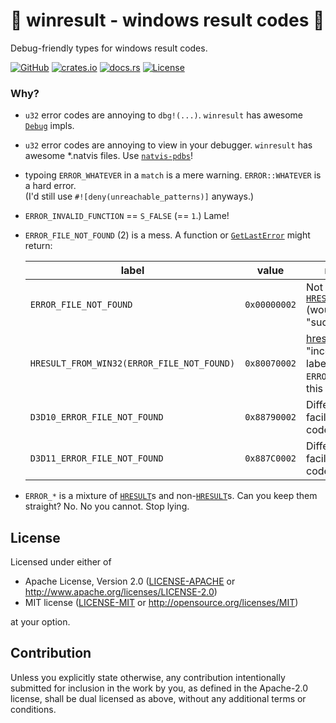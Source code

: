 <!-- WARNING: auto generated by xtask gen, this file will be overwritten -->



<!-- crates/winresult/doc/intro.md -->

# 🦀 winresult - windows result codes 🦀

Debug-friendly types for windows result codes.

[![GitHub](https://img.shields.io/github/stars/MaulingMonkey/winresult.svg?label=GitHub&style=social)](https://github.com/MaulingMonkey/winresult)
[![crates.io](https://img.shields.io/crates/v/winresult.svg)](https://crates.io/crates/winresult)
[![docs.rs](https://img.shields.io/docsrs/winresult)](https://docs.rs/winresult)
[![License](https://img.shields.io/crates/l/winresult.svg)](https://github.com/MaulingMonkey/winresult)



### Why?

*   `u32` error codes are annoying to `dbg!(...)`.  `winresult` has awesome [`Debug`] impls.
*   `u32` error codes are annoying to view in your debugger.  `winresult` has awesome \*.natvis files.  Use [`natvis-pdbs`]!
*   typoing `ERROR_WHATEVER` in a `match` is a mere warning. `ERROR::WHATEVER` is a hard error. <br> (I'd still use `#![deny(unreachable_patterns)]` anyways.)
*   `ERROR_INVALID_FUNCTION` == `S_FALSE` (== `1`.)  Lame!
*   `ERROR_FILE_NOT_FOUND` (2) is a mess.  A function or [`GetLastError`] might return:

    | label                                         | value         | notes |
    | --------------------------------------------- | ------------- | ----- |
    | `ERROR_FILE_NOT_FOUND`                        | `0x00000002`  | Not an [`HRESULT`] (would be "successful") |
    | `HRESULT_FROM_WIN32(ERROR_FILE_NOT_FOUND)`    | `0x80070002`  | [hresult.info](https://www.hresult.info/Search?q=ERROR_FILE_NOT_FOUND) "incorrectly" labels `ERROR_*` as this |
    | `D3D10_ERROR_FILE_NOT_FOUND`                  | `0x88790002`  | Different facility, same code |
    | `D3D11_ERROR_FILE_NOT_FOUND`                  | `0x887C0002`  | Different facility, same code |

*   `ERROR_*` is a mixture of [`HRESULT`]s and non-[`HRESULT`]s.  Can you keep them straight?  No.  No you cannot.  Stop lying.

[`Debug`]:          https://doc.rust-lang.org/std/fmt/trait.Debug.html
[`GetLastError`]:   https://docs.microsoft.com/en-us/windows/win32/api/errhandlingapi/nf-errhandlingapi-getlasterror
[`HRESULT`]:        https://docs.microsoft.com/en-us/openspecs/windows_protocols/ms-erref/0642cb2f-2075-4469-918c-4441e69c548a
[`natvis-pdbs`]:    https://crates.io/crates/natvis-pdbs




<!-- LICENSE.md -->

<!-- this file exists exclusively for github's "View license" link to land on -->

## License

Licensed under either of

* Apache License, Version 2.0 ([LICENSE-APACHE](LICENSE-APACHE) or http://www.apache.org/licenses/LICENSE-2.0)
* MIT license ([LICENSE-MIT](LICENSE-MIT) or http://opensource.org/licenses/MIT)

at your option.

## Contribution

Unless you explicitly state otherwise, any contribution intentionally submitted
for inclusion in the work by you, as defined in the Apache-2.0 license, shall be
dual licensed as above, without any additional terms or conditions.
